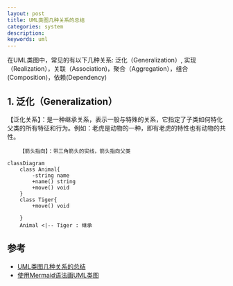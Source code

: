 ```yaml
---
layout: post
title: UML类图几种关系的总结
categories: system
description: 
keywords: uml
---
```


在UML类图中，常见的有以下几种关系: 泛化（Generalization）,  实现（Realization），关联（Association)，聚合（Aggregation），组合(Composition)，依赖(Dependency)


## 1. 泛化（Generalization）

【泛化关系】：是一种继承关系，表示一般与特殊的关系，它指定了子类如何特化父类的所有特征和行为。例如：老虎是动物的一种，即有老虎的特性也有动物的共性。

        【箭头指向】：带三角箭头的实线，箭头指向父类
        
```mermaid
classDiagram
    class Animal{
        -string name
        +name() string
        +move() void
    }
    class Tiger{
        +move() void
        
    }
    Animal <|-- Tiger : 继承
```

## 参考

* [UML类图几种关系的总结](https://www.open-open.com/lib/view/open1328059700311.html)
* [使用Mermaid语法画UML类图](https://www.cnblogs.com/mybdss/p/14958781.html])

